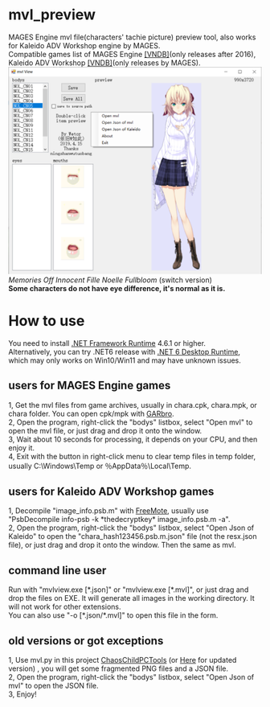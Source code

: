 # mvl_preview
MAGES Engine mvl file(characters' tachie picture) preview tool, also works for Kaleido ADV Workshop engine by MAGES.  
Compatible games list of MAGES Engine [\[VNDB\]](https://vndb.org/r?q=&o=d&s=released&f=02fwMAGES_e_0Engine-72_0bUKQ)(only releases after 2016), Kaleido ADV Workshop [\[VNDB\]](https://vndb.org/r?q=&o=a&s=title&f=02fwKaleido_0ADV_0Workshop-N6830Ox)(only releases by MAGES).  
![Image text](./pic02.png)  
_Memories Off Innocent Fille Noelle Fullbloom_ (switch version)  
**Some characters do not have eye difference, it's normal as it is.**
# How to use
You need to install [.NET Framework Runtime](https://dotnet.microsoft.com/en-us/download/dotnet-framework/net461) 4.6.1 or higher.  
Alternatively, you can try .NET6 release with [.NET 6 Desktop Runtime](https://dotnet.microsoft.com/en-us/download/dotnet/6.0), which may only works on Win10/Win11 and may have unknown issues.  
## users for MAGES Engine games
1, Get the mvl files from game archives, usually in chara.cpk, chara.mpk, or chara folder. You can open cpk/mpk with [GARbro](https://github.com/morkt/GARbro).  
2, Open the program, right-click the "bodys" listbox, select "Open mvl" to open the mvl file, or just drag and drop it onto the window.  
3, Wait about 10 seconds for processing, it depends on your CPU, and then enjoy it.  
4, Exit with the button in right-click menu to clear temp files in temp folder, usually C:\Windows\Temp or ％AppData％\Local\Temp.  
## users for Kaleido ADV Workshop games
1, Decompile "image_info.psb.m" with [FreeMote](https://github.com/UlyssesWu/FreeMote), usually use "PsbDecompile info-psb -k \*thedecryptkey\* image_info.psb.m -a".  
2, Open the program, right-click the "bodys" listbox, select "Open Json of Kaleido" to open the "chara_hash123456.psb.m.json" file (not the resx.json file), or just drag and drop it onto the window. Then the same as mvl.  
## command line user
Run with "mvlview.exe \[\*.json\]" or "mvlview.exe \[\*.mvl\]", or just drag and drop the files on EXE. It will generate all images in the working directory. It will not work for other extensions.  
You can also use "-o \[\*.json\/*.mvl\]" to open this file in the form.  
## old versions or got exceptions
1, Use mvl.py in this project [ChaosChildPCTools](https://github.com/ningshanwutuobang/ChaosChildPCTools) \(or [Here](https://github.com/manicsteiner/ChaosChildPCTools) for updated version\) , you will get some fragmented PNG files and a JSON file.  
2, Open the program, right-click the "bodys" listbox, select "Open Json of mvl" to open the JSON file.  
3, Enjoy!  